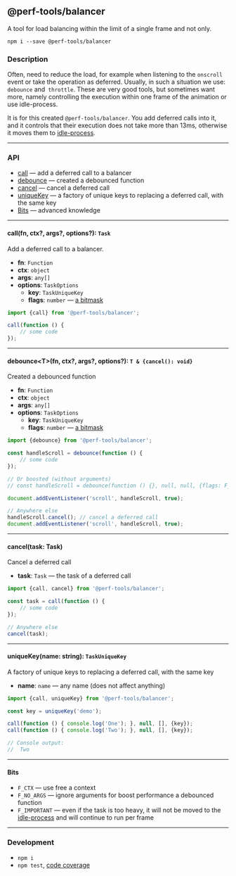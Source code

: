 @perf-tools/balancer
--------------------
A tool for load balancing within the limit of a single frame and not only.

```
npm i --save @perf-tools/balancer
```

### Description
Often, need to reduce the load, for example when listening to the `onscroll`
event or take the operation as deferred. Usually, in such a situation we use:
`debounce` and` throttle`. These are very good tools, but sometimes want more,
namely controlling the execution within one frame of the animation or use idle-process.

It is for this created `@perf-tools/balancer`. You add deferred calls into it,
and it controls that their execution does not take more than 13ms, otherwise it
moves them to [idle-process](https://developer.mozilla.org/en-US/docs/Web/API/Window/requestIdleCallback).


---


### API

 - [call](#call) — add a deferred call to a balancer
 - [debounce](#debounce) — created a debounced function
 - [cancel](#cancel) — cancel a deferred call
 - [uniqueKey](#uniqueKey) — a factory of unique keys to replacing a deferred call, with the same key
 - [Bits](#bits) — advanced knowledge

---

<a name="call"></a>
#### call(fn, ctx?, args?, options?): `Task`
Add a deferred call to a balancer.

 - **fn**: `Function`
 - **ctx**: `object`
 - **args**: `any[]`
 - **options**: `TaskOptions`
   - **key**: `TaskUniqueKey`
   - **flags**: `number` — [a bitmask](#bits)

```ts
import {call} from '@perf-tools/balancer';

call(function () {
	// some code
});
```

---

<a name="debounce"></a>
#### debounce&lt;T>(fn, ctx?, args?, options?): `T & {cancel(): void}`
Created a debounced function

 - **fn**: `Function`
 - **ctx**: `object`
 - **args**: `any[]`
 - **options**: `TaskOptions`
   - **key**: `TaskUniqueKey`
   - **flags**: `number` — [a bitmask](#bits)


```ts
import {debounce} from '@perf-tools/balancer';

const handleScroll = debounce(function () {
	// some code
});

// Or boosted (without arguments)
// const handleScroll = debounce(function () {}, null, null, {flags: F_NO_ARGS});

document.addEventListener('scroll', handleScroll, true);

// Anywhere else
handleScroll.cancel(); // cancel a deferred call
document.addEventListener('scroll', handleScroll, true);
```

---

<a name="cancel"></a>
#### cancel(task: Task)
Cancel a deferred call

 - **task**: `Task` — the task of a deferred call

```ts
import {call, cancel} from '@perf-tools/balancer';

const task = call(function () {
	// some code
});

// Anywhere else
cancel(task);
```

---

<a name="uniqueKey"></a>
#### uniqueKey(name: string): `TaskUniqueKey`
A factory of unique keys to replacing a deferred call, with the same key

 - **name**: `name` — any name (does not affect anything)

```ts
import {call, uniqueKey} from '@perf-tools/balancer';

const key = uniqueKey('demo');

call(function () { console.log('One'); }, null, [], {key});
call(function () { console.log('Two'); }, null, [], {key});

// Console output:
//  Two
```

---

<a name="bits"></a>
#### Bits

 - `F_CTX` — use free a context
 - `F_NO_ARGS` — ignore arguments for boost performance a debounced function
 - `F_IMPORTANT` — even if the task is too heavy, it will not be moved to the [idle-process](https://developer.mozilla.org/en-US/docs/Web/API/Window/requestIdleCallback) and will continue to run per frame

---


### Development

 - `npm i`
 - `npm test`, [code coverage](./coverage/lcov-report/index.html)
